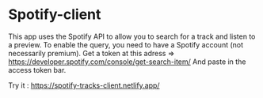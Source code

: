 # Spotify-client

This app uses the Spotify API to allow you to search for a track and listen to a preview.
To enable the query, you need to have a Spotify account (not necessarily premium).
Get a token at this adress => 
<https://developer.spotify.com/console/get-search-item/>
And paste in the access token bar.

Try it : https://spotify-tracks-client.netlify.app/
